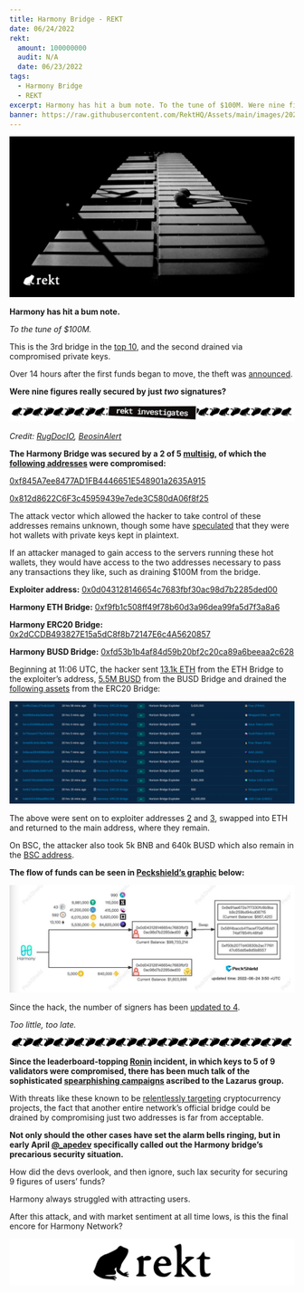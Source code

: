 ```yaml
---
title: Harmony Bridge - REKT
date: 06/24/2022
rekt:
  amount: 100000000
  audit: N/A
  date: 06/23/2022
tags:
  - Harmony Bridge
  - REKT
excerpt: Harmony has hit a bum note. To the tune of $100M. Were nine figures really secured by just two signatures? And is this the final encore for Harmony Network?
banner: https://raw.githubusercontent.com/RektHQ/Assets/main/images/2022/06/harmony-header.png
---
```

![](https://raw.githubusercontent.com/RektHQ/Assets/main/images/2022/06/harmony-header.png)

**Harmony has hit a bum note.**

_To the tune of $100M._

This is the 3rd bridge in the [top 10](https://rekt.news/leaderboard/), and the second drained via compromised private keys.

Over 14 hours after the first funds began to move, the theft was [announced](https://twitter.com/harmonyprotocol/status/1540110924400324608).

**Were nine figures really secured by just _two_ signatures?**

![](https://raw.githubusercontent.com/RektHQ/Assets/main/images/2021/09/rekt-investigates-linebreak.png)

_Credit: [RugDocIO](https://twitter.com/RugDocIO/status/1540151929728249856), [BeosinAlert](https://twitter.com/BeosinAlert/status/1540224748214398977)_

**The Harmony Bridge was secured by a 2 of 5 [multisig](https://etherscan.io/address/0x715CdDa5e9Ad30A0cEd14940F9997EE611496De6), of which the [following addresses](https://twitter.com/RugDocIO/status/1540151942214651904) were compromised:**

[0xf845A7ee8477AD1FB4446651E548901a2635A915](https://etherscan.io/address/0xf845A7ee8477AD1FB4446651E548901a2635A915)

[0x812d8622C6F3c45959439e7ede3C580dA06f8f25](https://etherscan.io/address/0x812d8622C6F3c45959439e7ede3C580dA06f8f25)

The attack vector which allowed the hacker to take control of these addresses remains unknown, though some have [speculated](https://twitter.com/Mudit__Gupta/status/1540225237912010753) that they were hot wallets with private keys kept in plaintext.

If an attacker managed to gain access to the servers running these hot wallets, they would have access to the two addresses necessary to pass any transactions they like, such as draining $100M from the bridge.

**Exploiter address:** [0x0d043128146654c7683fbf30ac98d7b2285ded00](https://etherscan.io/address/0x0d043128146654c7683fbf30ac98d7b2285ded00)

**Harmony ETH Bridge:** [0xf9fb1c508ff49f78b60d3a96dea99fa5d7f3a8a6](https://etherscan.io/address/0xf9fb1c508ff49f78b60d3a96dea99fa5d7f3a8a6)

**Harmony ERC20 Bridge:** [0x2dCCDB493827E15a5dC8f8b72147E6c4A5620857](https://etherscan.io/address/0x2dCCDB493827E15a5dC8f8b72147E6c4A5620857)

**Harmony BUSD Bridge:** [0xfd53b1b4af84d59b20bf2c20ca89a6beeaa2c628](https://etherscan.io/address/0xfd53b1b4af84d59b20bf2c20ca89a6beeaa2c628)

Beginning at 11:06 UTC, the hacker sent [13.1k ETH](https://etherscan.io/tx/0x27981c7289c372e601c9475e5b5466310be18ed10b59d1ac840145f6e7804c97) from the ETH Bridge to the exploiter’s address, [5.5M BUSD](https://etherscan.io/tx/0x44256bb81181bcaf7b5662614c7ee5f6c30d14e1c8239f006f84864a9cda9f77) from the BUSD Bridge and drained the [following assets](https://etherscan.io/tokentxns?a=0x0d043128146654c7683fbf30ac98d7b2285ded00) from the ERC20 Bridge:

![](https://raw.githubusercontent.com/RektHQ/Assets/main/images/2022/06/harmony-explorer.png)

The above were sent on to exploiter addresses [2](https://etherscan.io/address/0x9e91ae672e7f7330fc6b9bab9c259bd94cd08715) and [3](https://etherscan.io/address/0x58f4baccb411acef70a5f6dd174af7854fc48fa9), swapped into ETH and returned to the main address, where they remain.

On BSC, the attacker also took 5k BNB and 640k BUSD which also remain in the [BSC address](https://bscscan.com/address/0x0d043128146654c7683fbf30ac98d7b2285ded00).

**The flow of funds can be seen in [Peckshield’s graphic](https://twitter.com/peckshield/status/1540215805366964224) below:**

![](https://raw.githubusercontent.com/RektHQ/Assets/main/images/2022/06/harmony-peckshield.png)

Since the hack, the number of signers has been [updated to 4](https://twitter.com/BeosinAlert/status/1540224753948303361).

_Too little, too late._

![](https://raw.githubusercontent.com/RektHQ/Assets/main/images/2021/03/rekt-linebreak.png)

**Since the leaderboard-topping [Ronin](https://rekt.news/ronin-rekt/) incident, in which keys to 5 of 9 validators were compromised, there has been much talk of the sophisticated [spearphishing campaigns](https://rekt.news/big-phish/) ascribed to the Lazarus group.**

With threats like these known to be [relentlessly targeting](https://www.kaspersky.com/blog/snatchcrypto-bluenoroff/43412/) cryptocurrency projects, the fact that another entire network’s official bridge could be drained by compromising just two addresses is far from acceptable.

**Not only should the other cases have set the alarm bells ringing, but in early April [@_apedev](https://twitter.com/_apedev/status/1510007663832223751) specifically called out the Harmony bridge’s precarious security situation.**

How did the devs overlook, and then ignore, such lax security for securing 9 figures of users’ funds?

Harmony always struggled with attracting users.

After this attack, and with market sentiment at all time lows, is this the final encore for Harmony Network?

![](https://raw.githubusercontent.com/RektHQ/Assets/main/images/2021/08/rekt-outline-conc.png)

